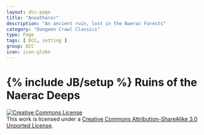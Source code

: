 ```yaml
---
layout: dcc-page
title: "Anoatharor"
description: "An ancient ruin, lost in the Naerac Forests"
category: "Dungeon Crawl Classics"
type: Page
tags: [ DCC, setting ]
group: DCC
icon: icon-globe
---
```

{% include JB/setup %}
Ruins of the Naerac Deeps
==========

<a rel="license" href="http://creativecommons.org/licenses/by-sa/3.0/deed.en_US"><img alt="Creative Commons License" style="border-width:0" src="http://i.creativecommons.org/l/by-sa/3.0/80x15.png" /></a><br />
This work is licensed under a <a rel="license" href="http://creativecommons.org/licenses/by-sa/3.0/deed.en_US">Creative Commons Attribution-ShareAlike 3.0 Unported License</a>.